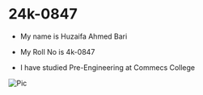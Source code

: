 # 24k-0847
- My name is Huzaifa Ahmed Bari
* My Roll No is 4k-0847
+ I have studied Pre-Engineering at Commecs College

![Pic](https://github.com/user-attachments/assets/090f6e92-064f-473e-b928-064e2f65dc11)
